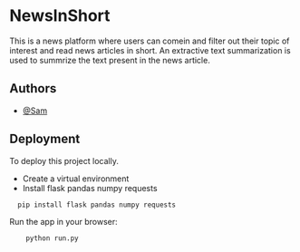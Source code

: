 
# NewsInShort

This is a news platform where users can comein and filter out their topic of interest and read news articles in short. An extractive text summarization is used to summrize the text present in the news article.



## Authors

- [@Sam](https://github.com/Geeky-Sam01)



## Deployment

To deploy this project locally.

* Create a virtual environment
* Install flask pandas numpy requests

```bash
  pip install flask pandas numpy requests
```
Run the app in your browser:
```
    python run.py
```



